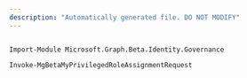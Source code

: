```yaml
---
description: "Automatically generated file. DO NOT MODIFY"
---
```


```powershellv2

Import-Module Microsoft.Graph.Beta.Identity.Governance

Invoke-MgBetaMyPrivilegedRoleAssignmentRequest

```